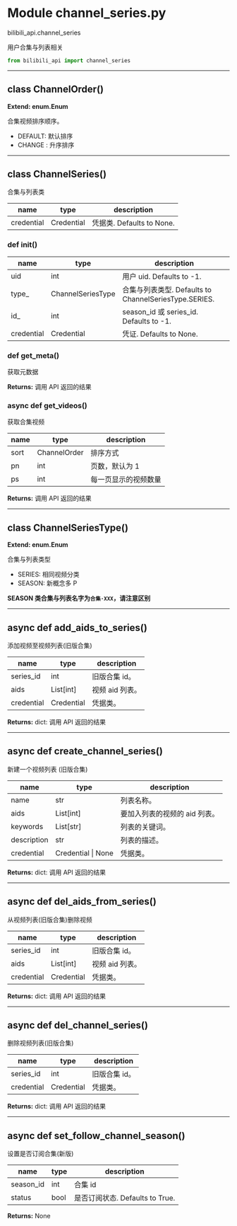 # Module channel_series.py


bilibili_api.channel_series

用户合集与列表相关


``` python
from bilibili_api import channel_series
```

---

## class ChannelOrder()

**Extend: enum.Enum**

合集视频排序顺序。
+ DEFAULT: 默认排序
+ CHANGE : 升序排序




---

## class ChannelSeries()

合集与列表类


| name | type | description |
| - | - | - |
| credential | Credential | 凭据类. Defaults to None. |


### def __init__()


| name | type | description |
| - | - | - |
| uid | int | 用户 uid. Defaults to -1. |
| type_ | ChannelSeriesType | 合集与列表类型. Defaults to ChannelSeriesType.SERIES. |
| id_ | int | season_id 或 series_id. Defaults to -1. |
| credential | Credential | 凭证. Defaults to None. |


### def get_meta()

获取元数据



**Returns:** 调用 API 返回的结果




### async def get_videos()

获取合集视频

| name | type | description |
| - | - | - |
| sort | ChannelOrder | 排序方式 |
| pn | int | 页数，默认为 1 |
| ps | int | 每一页显示的视频数量 |

**Returns:** 调用 API 返回的结果




---

## class ChannelSeriesType()

**Extend: enum.Enum**

合集与列表类型

+ SERIES: 相同视频分类
+ SEASON: 新概念多 P

**SEASON 类合集与列表名字为`合集·XXX`，请注意区别**




---

## async def add_aids_to_series()

添加视频至视频列表(旧版合集)


| name | type | description |
| - | - | - |
| series_id | int | 旧版合集 id。 |
| aids | List[int] | 视频 aid 列表。 |
| credential | Credential | 凭据类。 |

**Returns:** dict: 调用 API 返回的结果




---

## async def create_channel_series()

新建一个视频列表 (旧版合集)


| name | type | description |
| - | - | - |
| name | str | 列表名称。 |
| aids | List[int] | 要加入列表的视频的 aid 列表。 |
| keywords | List[str] | 列表的关键词。 |
| description | str | 列表的描述。 |
| credential | Credential \| None | 凭据类。 |

**Returns:** dict: 调用 API 返回的结果




---

## async def del_aids_from_series()

从视频列表(旧版合集)删除视频


| name | type | description |
| - | - | - |
| series_id | int | 旧版合集 id。 |
| aids | List[int] | 视频 aid 列表。 |
| credential | Credential | 凭据类。 |

**Returns:** dict: 调用 API 返回的结果




---

## async def del_channel_series()

删除视频列表(旧版合集)


| name | type | description |
| - | - | - |
| series_id | int | 旧版合集 id。 |
| credential | Credential | 凭据类。 |

**Returns:** dict: 调用 API 返回的结果




---

## async def set_follow_channel_season()

设置是否订阅合集(新版)


| name | type | description |
| - | - | - |
| season_id | int | 合集 id |
| status | bool | 是否订阅状态. Defaults to True. |

**Returns:** None



